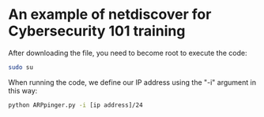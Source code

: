 # An example of netdiscover for Cybersecurity 101 training

After downloading the file, you need to become root to execute the code:

```bash
sudo su
```

When running the code, we define our IP address using the "-i" argument in this way:
```bash
python ARPpinger.py -i [ip address]/24
```

